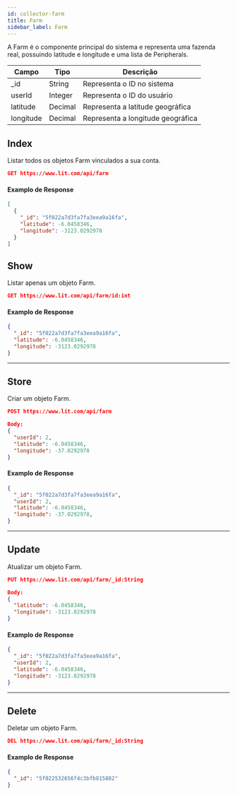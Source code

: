 ```yaml
---
id: collector-farm
title: Farm
sidebar_label: Farm
---
```


A Farm é o componente principal do sistema e representa uma fazenda real, possuindo latitude e longitude e uma lista de Peripherals.

Campo        | Tipo          | Descrição
------------ | ------------- | -------------
_id          | String        | Representa o ID no sistema
userId       | Integer       | Representa o ID do usuário
latitude     | Decimal       | Representa a latitude geográfica
longitude    | Decimal       | Representa a longitude geográfica

## Index

Listar todos os objetos Farm vinculados a sua conta.

```JSON
GET https://www.lit.com/api/farm
```

#### Examplo de Response
```JSON
[
  {
    "_id": "5f022a7d3fa7fa3eea9a16fa",
    "latitude": -6.0458346,
    "longitude": -3123.0292978
  }
]
```
## Show

Listar apenas um objeto Farm.

```JSON
GET https://www.lit.com/api/farm/id:int
```

#### Examplo de Response
```JSON
{
  "_id": "5f022a7d3fa7fa3eea9a16fa",
  "latitude": -6.0458346,
  "longitude": -3123.0292978
}
```

------------------

## Store

Criar um objeto Farm.

```JSON
POST https://www.lit.com/api/farm

Body:
{
  "userId": 2,
  "latitude": -6.0458346,
  "longitude": -37.0292978
}
```

#### Examplo de Response
```JSON
{
  "_id": "5f022a7d3fa7fa3eea9a16fa",
  "userId": 2,
  "latitude": -6.0458346,
  "longitude": -37.0292978,
}
```


------------------


## Update

Atualizar um objeto Farm.

```JSON
PUT https://www.lit.com/api/farm/_id:String

Body:
{
  "latitude": -6.0458346,
  "longitude": -3123.0292978
}
```

#### Examplo de Response
```JSON
{
  "_id": "5f022a7d3fa7fa3eea9a16fa",
  "userId": 2,
  "latitude": -6.0458346,
  "longitude": -3123.0292978
}
```

------------------

## Delete

Deletar um objeto Farm.

```JSON
DEL https://www.lit.com/api/farm/_id:String
```

#### Examplo de Response
```JSON
{
  "_id": "5f022532656f4c3bfb815882"
}
```


